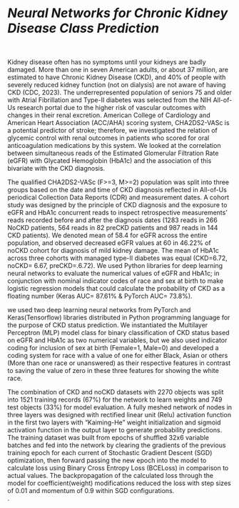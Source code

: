 *<h1> Neural Networks for Chronic Kidney Disease Class Prediction</h1>*</br>

   Kidney disease often has no symptoms until your kidneys are badly damaged. More than one in seven American adults, or about 37 million, are estimated to have Chronic Kidney Disease (CKD), and 40% of people with severely reduced kidney function (not on dialysis) are not aware of having CKD (CDC, 2023). The underrepresented population of seniors 75 and older with Atrial Fibrillation and Type-II diabetes was selected from the NIH All-of-Us research portal due to the higher risk of vascular outcomes with changes in their renal excretion. American College of Cardiology and American Heart Association (ACC/AHA) scoring system, CHA2DS2-VASc is a potential predictor of stroke; therefore, we investigated the relation of glycemic control with renal outcomes in patients who scored for oral anticoagulation medications by this system. We looked at the correlation between simultaneous reads of the Estimated Glomerular Filtration Rate (eGFR) with Glycated Hemoglobin (HbA1c) and the association of this bivariate with the CKD diagnosis.</br>

   The qualified CHA2DS2-VASc (F>=3, M>=2) population was split into three groups based on the date and time of CKD diagnosis reflected in All-of-Us periodical Collection Data Reports (CDR) and measurement dates. A cohort study was designed by the principle of CKD diagnosis and the exposure to eGFR and HbA1c concurrent reads to inspect retrospective measurements’ reads recorded before and after the diagnosis dates (1283 reads in 266 NoCKD patients, 564 reads in 82 preCKD patients and 987 reads in 144 CKD patients). We denoted mean of 58.4 for eGFR across the entire population, and observed decreased eGFR values at 60 in 46.22% of noCKD cohort for diagnosis of mild kidney damage. The mean of HbA1c across three cohorts with managed type-II diabetes was equal (CKD=6.72, noCKD= 6.67, preCKD=.6.72). We used Python libraries for deep learning neural networks to evaluate the numerical values of eGFR and HbA1c; in conjunction with nominal indicator codes of race and sex at birth to make logistic regression models that could calculate the probability of CKD as a floating number (Keras AUC= 87.61%  & PyTorch AUC= 73.8%). </br>

  we used two deep learning neural networks from  PyTorch and Keras(Tensorflow) libraries distributed in Python programming language for the purpose of CKD status prediction. We instantiated the Multilayer Perceptron (MLP) model class for binary classification of CKD status based on eGFR and HbA1c as two numerical variables, but we also used indicator coding for inclusion of sex at birth (Female=1, Male=0) and developed a coding system for race with a value of one for either Black, Asian or others (More than one race or unanswered) as their respective features in contrast to saving the value of zero in these three features for showing the white race. </br> 

   The combination of CKD and noCKD datasets with 2270 objects was split into 1521 training records (67%) for the network to learn weights and 749 test objects (33%) for model evaluation. A fully meshed network of nodes in three layers was designed with rectified linear unit (Relu) activation function in the first two layers with “Kaiming-He” weight initialization and sigmoid activation function in the output layer to generate probability predictions. The training dataset was built from epochs of shuffled 32x6 variable batches and fed into the network by clearing the gradients of the previous training epoch for each current of Stochastic Gradient Descent (SGD) optimization, then forward passing the new epoch into the model to calculate loss using Binary Cross Entropy Loss (BCELoss) in comparison to actual values. The backpropagation of the calculated loss through the model for coefficient(weight) modifications reduced the loss with step sizes of 0.01 and momentum of 0.9 within SGD configurations. </br>
.  

